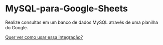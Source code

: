 # MySQL-para-Google-Sheets
Realize consultas em um banco de dados MySQL através de uma planilha do Google.

[Quer ver como usar essa integração?](https://www.youtube.com/watch?v=8dE7A4U76ZA)
